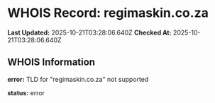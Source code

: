 # WHOIS Record: regimaskin.co.za

**Last Updated:** 2025-10-21T03:28:06.640Z
**Checked At:** 2025-10-21T03:28:06.640Z

## WHOIS Information

**error:** TLD for "regimaskin.co.za" not supported

**status:** error

